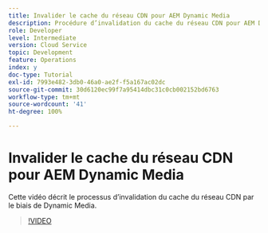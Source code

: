 ```yaml
---
title: Invalider le cache du réseau CDN pour AEM Dynamic Media
description: Procédure d’invalidation du cache du réseau CDN pour AEM Dynamic Media.
role: Developer
level: Intermediate
version: Cloud Service
topic: Development
feature: Operations
index: y
doc-type: Tutorial
exl-id: 7993e482-3db0-46a0-ae2f-f5a167ac02dc
source-git-commit: 30d6120ec99f7a95414dbc31c0cb002152bd6763
workflow-type: tm+mt
source-wordcount: '41'
ht-degree: 100%

---
```


# Invalider le cache du réseau CDN pour AEM Dynamic Media

Cette vidéo décrit le processus d’invalidation du cache du réseau CDN par le biais de Dynamic Media.

>[!VIDEO](https://video.tv.adobe.com/v/335457?quality=12&learn=on)
